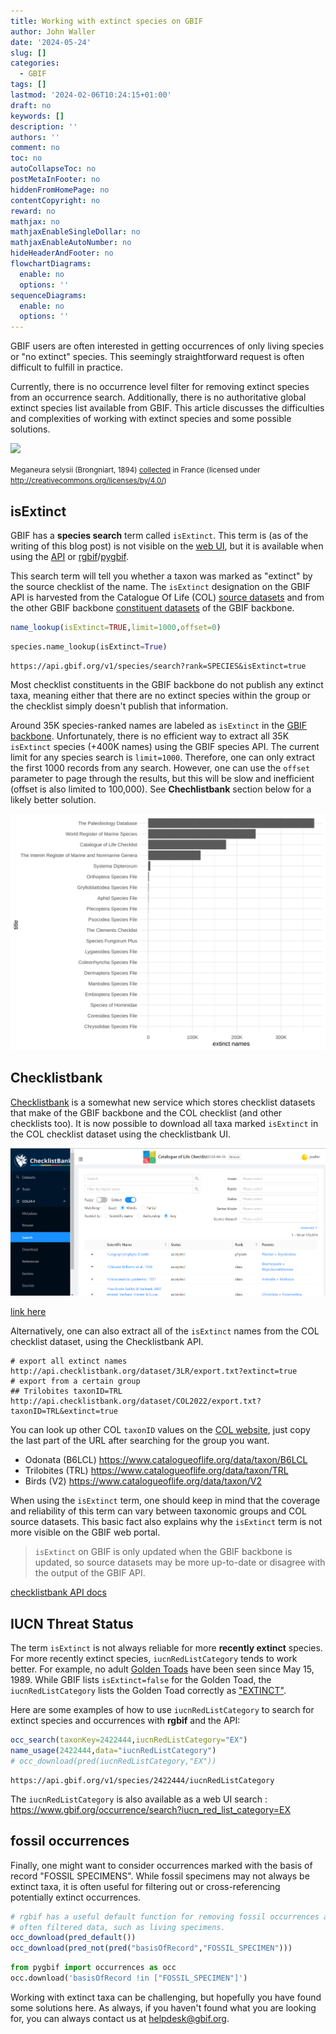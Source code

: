 ```yaml
---
title: Working with extinct species on GBIF
author: John Waller
date: '2024-05-24'
slug: []
categories:
  - GBIF
tags: []
lastmod: '2024-02-06T10:24:15+01:00'
draft: no
keywords: []
description: ''
authors: ''
comment: no
toc: no
autoCollapseToc: no
postMetaInFooter: no
hiddenFromHomePage: no
contentCopyright: no
reward: no
mathjax: no
mathjaxEnableSingleDollar: no
mathjaxEnableAutoNumber: no
hideHeaderAndFooter: no
flowchartDiagrams:
  enable: no
  options: ''
sequenceDiagrams:
  enable: no
  options: ''
---
```


GBIF users are often interested in getting occurrences of only living species or "no extinct" species. This seemingly straightforward request is often difficult to fulfill in practice. 

Currently, there is no occurrence level filter for removing extinct species from an occurrence search. Additionally, there is no authoritative global extinct species list available from GBIF. This article discusses the difficulties and complexities of working with extinct species and some possible solutions. 

<!--more-->

<img src="https://api.gbif.org/v1/image/cache/fit-in/500x/occurrence/418979581/media/b2fae8748e77446ef0bcd5a23e373bd6" width="500">

 <small> Meganeura selysii (Brongniart, 1894) <a href="https://www.gbif.org/occurrence/418979581">collected</a> in France (licensed under http://creativecommons.org/licenses/by/4.0/) </small>

## isExtinct 

GBIF has a **species search** term called `isExtinct`. This term is (as of the writing of this blog post) is not visible on the [web UI](https://www.gbif.org/species/search), but it is available when using the [API](https://api.gbif.org/v1/species/search?rank=SPECIES&isExtinct=true
) or [rgbif](https://docs.ropensci.org/rgbif/reference/name_lookup.html
)/[pygbif](https://pygbif.readthedocs.io/en/latest/modules/species.html#pygbif.species.name_lookup
). 

This search term will tell you whether a taxon was marked as "extinct" by the source checklist of the name. The `isExtinct` designation on the GBIF API is harvested from the Catalogue Of Life (COL) [source datasets](https://www.catalogueoflife.org/data/source-datasets) and from the other GBIF backbone [constituent datasets](https://www.gbif.org/dataset/d7dddbf4-2cf0-4f39-9b2a-bb099caae36c/constituents) of the GBIF backbone.  

```r
name_lookup(isExtinct=TRUE,limit=1000,offset=0)
```

```python
species.name_lookup(isExtinct=True)
```

```shell
https://api.gbif.org/v1/species/search?rank=SPECIES&isExtinct=true
```

Most checklist constituents in the GBIF backbone do not publish any extinct taxa, meaning either that there are no extinct species within the group or the checklist simply doesn't publish that information. 

Around 35K species-ranked names are labeled as `isExtinct` in the [GBIF backbone](https://api.gbif.org/v1/species/search?rank=SPECIES&isExtinct=true&limit=1000&datasetKey=d7dddbf4-2cf0-4f39-9b2a-bb099caae36c). Unfortunately, there is no efficient way to extract all 35K `isExtinct` species (+400K names) using the GBIF species API. The current limit for any species search is `limit=1000`. Therefore, one can only extract the first 1000 records from any search. However, one can use the `offset` parameter to page through the results, but this will be slow and inefficient (offset is also limited to 100,000). See **Chechlistbank** section below for a likely better solution. 

![](images/extinct_ds.svg)

## Checklistbank
 
[Checklistbank](https://www.checklistbank.org/) is a somewhat new service which stores checklist datasets that make of the GBIF backbone and the COL checklist (and other checklists too). It is now possible to download all taxa marked `isExtinct` in the COL checklist dataset using the checklistbank UI. 

![alt text](image.png)

[link here](https://www.checklistbank.org/dataset/294826/names?extinct=true&facet=rank&facet=issue&facet=status&facet=nomStatus&facet=nomCode&facet=nameType&facet=field&facet=authorship&facet=authorshipYear&facet=extinct&facet=environment&facet=origin&facet=sectorMode&facet=secondarySourceGroup&facet=sectorDatasetKey&facet=group&limit=50&offset=0&sortBy=taxonomic)
 
 Alternatively, one can also extract all of the `isExtinct` names from the COL checklist dataset, using the  Checklistbank API. 

```shell 
# export all extinct names 
http://api.checklistbank.org/dataset/3LR/export.txt?extinct=true
# export from a certain group 
## Trilobites taxonID=TRL
http://api.checklistbank.org/dataset/COL2022/export.txt?taxonID=TRL&extinct=true
```

You can look up other COL `taxonID` values on the [COL website](https://www.catalogueoflife.org/), just copy the last part of the URL after searching for the group you want. 

* Odonata (B6LCL) https://www.catalogueoflife.org/data/taxon/B6LCL
* Trilobites (TRL) https://www.catalogueoflife.org/data/taxon/TRL
* Birds (V2) https://www.catalogueoflife.org/data/taxon/V2

When using the `isExtinct` term, one should keep in mind that the coverage and reliability of this term can vary between taxonomic groups and COL source datasets. This basic fact also explains why the `isExtinct` term is not more visible on the GBIF web portal.

> `isExtinct` on GBIF is only updated when the GBIF backbone is updated, so source datasets may be more up-to-date or disagree with the output of the GBIF API.

[checklistbank API docs](https://github.com/CatalogueOfLife/backend/blob/master/API.md)

## IUCN Threat Status

The term `isExtinct` is not always reliable for more **recently extinct** species. For more recently extinct species, `iucnRedListCategory` tends to work better. For example, no adult [Golden Toads](https://www.gbif.org/species/2422444) have been seen since May 15, 1989. While GBIF lists `isExtinct=false` for the Golden Toad, the `iucnRedListCategory` lists the Golden Toad correctly as ["EXTINCT"](https://api.gbif.org/v1/species/2422444/iucnRedListCategory). 

Here are some examples of how to use `iucnRedListCategory` to search for extinct species and occurrences with **rgbif** and the API: 

```r
occ_search(taxonKey=2422444,iucnRedListCategory="EX")
name_usage(2422444,data="iucnRedListCategory")
# occ_download(pred(iucnRedListCategory,"EX"))
```

```shell 
https://api.gbif.org/v1/species/2422444/iucnRedListCategory
```

The `iucnRedListCategory` is also available as a web UI search : 
https://www.gbif.org/occurrence/search?iucn_red_list_category=EX

## fossil occurrences 

Finally, one might want to consider occurrences marked with the basis of record "FOSSIL SPECIMENS". While fossil specimens may not always be extinct taxa, it is often useful for filtering out or cross-referencing potentially extinct occurrences. 

```r
# rgbif has a useful default function for removing fossil occurrences and other
# often filtered data, such as living specimens. 
occ_download(pred_default())
occ_download(pred_not(pred("basisOfRecord","FOSSIL_SPECIMEN")))
```

```python 
from pygbif import occurrences as occ
occ.download('basisOfRecord !in ["FOSSIL_SPECIMEN"]')
```

Working with extinct taxa can be challenging, but hopefully you have found some solutions here. As always, if you haven't found what you are looking for, you can always contact us at helpdesk@gbif.org. 

